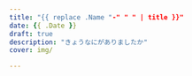 ```yaml
---
title: "{{ replace .Name "-" " " | title }}"
date: {{ .Date }}
draft: true
description: "きょうなにがありましたか"
cover: img/

---
```


